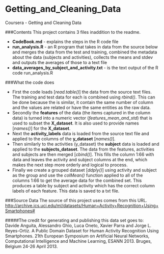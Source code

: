 # Getting_and_Cleaning_Data
Coursera - Getting and Cleaning Data

###Contents
This project contains 3 files inaddition to the readme.
+ **CodeBook.md** - explains the steps in the R code file 
+ **run_analysis.R** - an R program that takes in data from the source below and merges the data from the test and training, combined the metadata about the data (subjects and activities), collects the means and stdev and outputs the averages of those to a text file
+ **data_averages_by_subject_and_activity.txt** - is the text output of the R code run_analysis.R

###What the code does
+ First the code loads [*read.table()*] the data from the source text files.  The training and test data for each is combined using *rbind()*.  This can be done because the is similar, it contain the same number of column and the values are related or have the same entities as the raw data.
+ Secondly the **features** of the data (the items captured in the column data) is turned into a numeric vector (*features_mean_and_std*) that is used to subset the **X_dataset**.  It is also used to provide names [*names()*] for the **X_dataset**.
+ Next the **activity_labels** data is loaded from the source text file and applied to the columns of the **y_dataset** [*names()*].  
+ Then similarly to the activities (y_dataset) the **subject** data is loaded and applied to the **subjects_dataset**.  The data from the features, activities and subjects are then merged [*cbind()*].  This fills the column 1:66 with data and leaves the activity and subject columns at the end, which makes the next step more orderly and logical to process.
+ Finally we create a grouped dataset [*ddply()*] using activity and subject as the group and use the *colMean()* function applied to all of the columns 1:66 to get the average data for the combined set.  This produces a table by subject and activity which has the correct column labels of each feature.  This data is saved to a txt file.

###Source Data
The source of this project uses comes from this URL.  
http://archive.ics.uci.edu/ml/datasets/Human+Activity+Recognition+Using+Smartphones#

#####The credit for generating and publishing this data set goes to:  
Davide Anguita, Alessandro Ghio, Luca Oneto, Xavier Parra and Jorge L. Reyes-Ortiz. A Public Domain Dataset for Human Activity Recognition Using Smartphones. 21th European Symposium on Artificial Neural Networks, Computational Intelligence and Machine Learning, ESANN 2013. Bruges, Belgium 24-26 April 2013.
